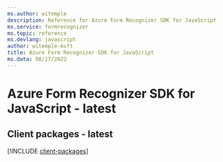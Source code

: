 ```yaml
---
ms.author: witemple
description: Reference for Azure Form Recognizer SDK for JavaScript
ms.service: formrecognizer
ms.topic: reference
ms.devlang: javascript
author: witemple-msft
title: Azure Form Recognizer SDK for JavaScript
ms.data: 08/17/2022
---
```

# Azure Form Recognizer SDK for JavaScript - latest

## Client packages - latest
[!INCLUDE [client-packages](form-recognizer-client-index.md)]